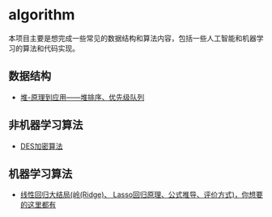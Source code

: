 # algorithm
本项目主要是想完成一些常见的数据结构和算法内容，包括一些人工智能和机器学习的算法和代码实现。
## 数据结构
  - <a href="./datastructure/heap/heap.html">堆-原理到应用——堆排序、优先级队列</a>
## 非机器学习算法
  - [DES加密算法](Non-Machine-Learning/des/DES.html)
## 机器学习算法
  - [线性回归大结局(岭(Ridge)、 Lasso回归原理、公式推导、评价方式)，你想要的这里都有](./Machine-Learning/Linear_Regression/Linear%20Regression.html)
